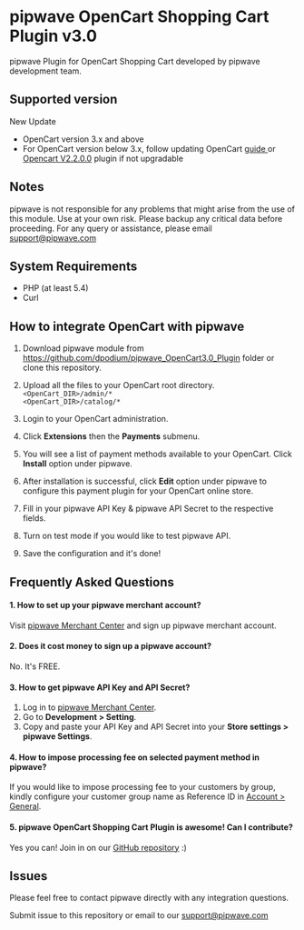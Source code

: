 pipwave OpenCart Shopping Cart Plugin v3.0
==========================================
pipwave Plugin for OpenCart Shopping Cart developed by pipwave development team.

Supported version
-----------------
New Update
- OpenCart version 3.x and above
- For OpenCart version below 3.x, follow updating OpenCart <a href="http://docs.opencart.com/upgrading/" target="_update">guide </a> or <a href="https://github.com/dpodium/pipwave_OpenCart2.0_Plugin" target="_update">Opencart V2.2.0.0</a> plugin if not upgradable

Notes
-----
pipwave is not responsible for any problems that might arise from the use of this module. 
Use at your own risk. Please backup any critical data before proceeding. For any query or 
assistance, please email support@pipwave.com

System Requirements
--------------------
* PHP (at least 5.4)
* Curl

How to integrate OpenCart with pipwave
-----------------------------------------
1. Download pipwave module from https://github.com/dpodium/pipwave_OpenCart3.0_Plugin folder or clone this repository.

2. Upload all the files to your OpenCart root directory.<br/>
`<OpenCart_DIR>/admin/*`  
`<OpenCart_DIR>/catalog/*`

3. Login to your OpenCart administration.

4. Click **Extensions** then the **Payments** submenu.

5. You will see a list of payment methods available to your OpenCart. Click **Install** option under pipwave.

6. After installation is successful, click **Edit** option under pipwave to configure this payment plugin for your OpenCart online store.

7. Fill in your pipwave API Key & pipwave API Secret to the respective fields.

8. Turn on test mode if you would like to test pipwave API.

9. Save the configuration and it's done!


Frequently Asked Questions
--------------------------

#### 1. How to set up your pipwave merchant account?

Visit [pipwave Merchant Center](https://merchant.pipwave.com/site/signup/ "signup pipwave Merchant Center") and sign up pipwave merchant account.

#### 2. Does it cost money to sign up a pipwave account?

No. It's FREE.

#### 3. How to get pipwave API Key and API Secret?

1. Log in to [pipwave Merchant Center](https://merchant.pipwave.com/site/login/ "login pipwave Merchant Center").
2. Go to **Development > Setting**.
3. Copy and paste your API Key and API Secret into your **Store settings > pipwave Settings**.

#### 4. How to impose processing fee on selected payment method in pipwave?

If you would like to impose processing fee to your customers by group, kindly configure your customer group name as Reference ID in [Account > General](https://merchant.pipwave.com/account/set-processing-fee-group#general-processing-fee-group).


#### 5. pipwave OpenCart Shopping Cart Plugin is awesome! Can I contribute?

Yes you can! Join in on our [GitHub repository](https://github.com/dpodium/pipwave_OpenCart3.0_Plugin/) :)

Issues
------
Please feel free to contact pipwave directly with any integration questions.

Submit issue to this repository or email to our support@pipwave.com
